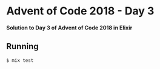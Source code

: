 # Advent of Code 2018 - Day 3

**Solution to Day 3 of Advent of Code 2018 in Elixir**

## Running

```sh
$ mix test
```
